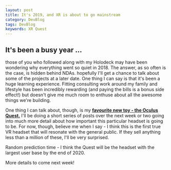 ```yaml
---
layout: post
title: It's 2019, and XR is about to go mainstream
category: DevBlog
tags: DevBlog
keywords: XR Quest
---
```


## It's been a busy year ...

those of you who followed along with my Holodeck may have been wondering why everything went so quiet in 2018. The answer, as so often is the case, is hidden behind NDAs. hopefully I'll get a chance to talk about some of the projects at a later date. One thing I can say is that it's been a huge learning experience. Fitting consulting work around my family and lifestyle has been incredibly rewarding (and paying the bills is a bonus side effect!) but doesn't give me much room to enthuse about all the awesome things we're building.

One thing I can talk about, though, is my <b>[favourite new toy - the Oculus Quest.](https://www.oculus.com/quest/)</b> I'll be doing a short series of posts over the next week or two going into much more detail about how important this particular headset is going to be. For now, though, believe me when I say - I think this is the first true VR headset that will resonate with the general public. If they sell anything less than a million of these, I'll be very surprised.

Random prediction time - I think the Quest will be the headset with the largest user base by the end of 2020.

More details to come next week!


